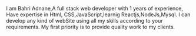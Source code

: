 I am Bahri Adnane,A full stack web developer with 1 years of experience,
Have expertise in Html, CSS,JavaScript,learnig Reactjs,NodeJs,Mysql.
I can develop any kind of webSite using all my skills according to your requirements. 
My first priority is to provide quality work to my clients.
<!---
AdnaneDev/AdnaneDev is a ✨ special ✨ repository because its `README.md` (this file) appears on your GitHub profile.
You can click the Preview link to take a look at your changes.
--->
